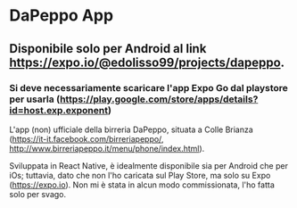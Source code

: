 # DaPeppo App

## Disponibile solo per Android al link https://expo.io/@edolisso99/projects/dapeppo.
### Si deve necessariamente scaricare l'app Expo Go dal playstore per usarla (https://play.google.com/store/apps/details?id=host.exp.exponent)

L'app (non) ufficiale della birreria DaPeppo, situata a Colle Brianza (https://it-it.facebook.com/birreriapeppo/, http://www.birreriapeppo.it/menu/phone/index.html).

Sviluppata in React Native, è idealmente disponibile sia per Android che per iOs; tuttavia, dato che non l'ho caricata sul Play Store, ma solo su Expo (https://expo.io).
Non mi è stata in alcun modo commissionata, l'ho fatta solo per svago.

